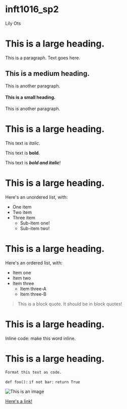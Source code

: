 # inft1016_sp2

Lily Ots

# This is a large heading. 

This is a paragraph. Text goes here.

## This is a medium heading. 

This is another paragraph. 

#### This is a small heading. 

This is another paragraph.

# This is a large heading. 

This text is *italic*. 

This text is **bold**. 

This text is ***bold and italic***!

# This is a large heading. 

Here's an unordered list, with:

- One item
- Two item
- Three item
  - Sub-item one!
  - Sub-item two!

# This is a large heading. 

Here's an ordered list, with:

- Item one
- Item two
- Item three
  - Item three-A
  - Item three-B

> This is a block quote. It should be in block quotes!

# This is a large heading. 

Inline code: make this word inline. 

# This is a large heading. 

`Format this text as code.`

`def foo():`
    `if not bar:`
        `return True`

![This is an image](https://upload.wikimedia.org/wikipedia/commons/thumb/0/03/Kismet-IMG_6007-black.jpg/800px-Kismet-IMG_6007-black.jpg)

[Here's a link!](https://commons.wikimedia.org/wiki/File:Kismet-IMG_6007-black.jpg)

